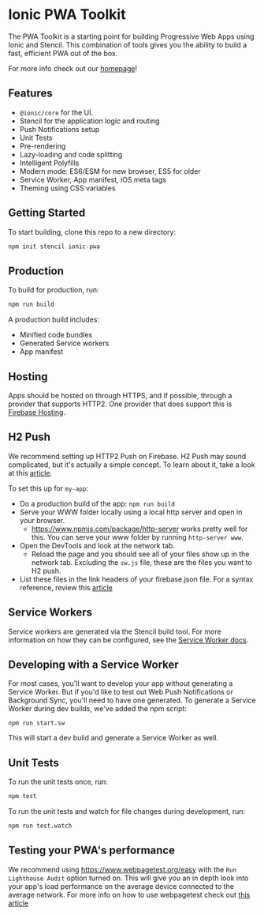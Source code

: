 # Ionic PWA Toolkit

The PWA Toolkit is a starting point for building Progressive Web Apps using Ionic and Stencil.
This combination of tools gives you the ability to build a fast, efficient PWA out of the box.

For more info check out our [homepage](https://ionicframework.com/pwa/toolkit)!

## Features

- `@ionic/core` for the UI.
- Stencil for the application logic and routing
- Push Notifications setup
- Unit Tests
- Pre-rendering
- Lazy-loading and code splitting
- Intelligent Polyfills
- Modern mode: ES6/ESM for new browser, ES5 for older
- Service Worker, App manifest, iOS meta tags
- Theming using CSS variables

## Getting Started

To start building, clone this repo to a new directory:

```bash
npm init stencil ionic-pwa
```

## Production

To build for production, run:

```bash
npm run build
```

A production build includes:

- Minified code bundles
- Generated Service workers
- App manifest

## Hosting

Apps should be hosted on through HTTPS, and if possible, through a provider that supports HTTP2.
One provider that does support this is [Firebase Hosting](https://firebase.google.com/docs/hosting/).

## H2 Push

We recommend setting up HTTP2 Push on Firebase. H2 Push may sound complicated, but it's actually a simple concept. To learn about it, take a look at this [article](https://en.wikipedia.org/wiki/HTTP/2_Server_Push).

To set this up for `my-app`:

- Do a production build of the app: `npm run build`
- Serve your WWW folder locally using a local http server and open in your browser.
  - https://www.npmjs.com/package/http-server works pretty well for this. You can serve your www folder by running `http-server www`.
- Open the DevTools and look at the network tab.
  - Reload the page and you should see all of your files show up in the network tab. Excluding the `sw.js` file, these are the files you want to H2 push.
- List these files in the link headers of your firebase.json file. For a syntax reference, review this [article](https://w3c.github.io/preload/#server-push-http-2)

## Service Workers

Service workers are generated via the Stencil build tool. For more information on how they can be configured, see the [Service Worker docs](https://stenciljs.com/docs/service-workers).

## Developing with a Service Worker

For most cases, you'll want to develop your app without generating a Service Worker. But if you'd like to test out Web Push Notifications or Background Sync, you'll need to have one generated. To generate a Service Worker during dev builds, we've added the npm script:

```
npm run start.sw
```

This will start a dev build and generate a Service Worker as well.

## Unit Tests

To run the unit tests once, run:

```bash
npm test
```

To run the unit tests and watch for file changes during development, run:

```bash
npm run test.watch
```

## Testing your PWA's performance

We recommend using https://www.webpagetest.org/easy with the `Run Lighthouse Audit` option turned on.
This will give you an in depth look into your app's load performance on the average device connected to the average network.
For more info on how to use webpagetest check out [this article](https://zoompf.com/blog/2015/07/the-seo-experts-guide-to-web-performance-using-webpagetest-2)
